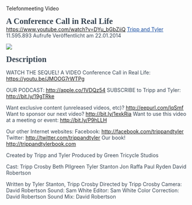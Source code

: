 <span style="color:#000ff;">Telefonmeeting Video</span>


<span style="font-family:Georgia-Bold;font-size:16.799999237060547pt;color:#384552ff;"><b>A Conference Call in Real Life</b></span>
<a href="https://www.youtube.com/watch?v=DYu_bGbZiiQ" rel="noopener" class="external-link" target="_blank" style="color:#12499fff;"><u>https://www.youtube.com/watch?v=DYu_bGbZiiQ</u></a>
<a href="https://www.youtube.com/channel/UC310aJFjr6Gn9mGZjMZ2VTQ" rel="noopener" class="external-link" target="_blank" style="color:#12499fff;"><u>Tripp and Tyler</u></a>
<span style="color:#384552ff;">11.595.893 Aufrufe</span>
<span style="color:#384552ff;">Veröffentlicht am 22.01.2014</span>


![](vd.jpg)






<span style="font-family:Georgia-Bold;font-size:16.799999237060547pt;color:#384552ff;"><b>Description</b></span>

<span style="color:#384552ff;">WATCH THE SEQUEL! A VIDEO Conference Call in Real Life:</span> <a href="https://youtu.be/JMOOG7rWTPg" rel="noopener" class="external-link" target="_blank" style="color:#dca0dff;"><u>https://youtu.be/JMOOG7rWTPg</u></a>

<span style="color:#384552ff;">OUR PODCAST:</span> <a href="http://apple.co/1VDQz54" rel="noopener" class="external-link" target="_blank" style="color:#dca0dff;"><u>http://apple.co/1VDQz54</u></a>
<span style="color:#384552ff;">SUBSCRIBE to Tripp and Tyler:</span> <a href="http://bit.ly/19gTRke" rel="noopener" class="external-link" target="_blank" style="color:#dca0dff;"><u>http://bit.ly/19gTRke</u></a>

<span style="color:#384552ff;">Want exclusive content (unreleased videos, etc)?</span> <a href="http://eepurl.com/lqSmf" rel="noopener" class="external-link" target="_blank" style="color:#dca0dff;"><u>http://eepurl.com/lqSmf</u></a>
<span style="color:#384552ff;">Want to sponsor our next video?</span> <a href="http://bit.ly/1exkRia" rel="noopener" class="external-link" target="_blank" style="color:#dca0dff;"><u>http://bit.ly/1exkRia</u></a>
<span style="color:#384552ff;">Want to use this video at a meeting or event:</span> <a href="http://bit.ly/P9hLLH" rel="noopener" class="external-link" target="_blank" style="color:#dca0dff;"><u>http://bit.ly/P9hLLH</u></a>

<span style="color:#384552ff;">Our other Internet websites:</span>
<span style="color:#384552ff;">Facebook:</span> <a href="http://facebook.com/trippandtyler" rel="noopener" class="external-link" target="_blank" style="color:#dca0dff;"><u>http://facebook.com/trippandtyler</u></a>
<span style="color:#384552ff;">Twitter:</span> <a href="http://twitter.com/trippandtyler" rel="noopener" class="external-link" target="_blank" style="color:#dca0dff;"><u>http://twitter.com/trippandtyler</u></a>
<span style="color:#384552ff;">Our book!</span> <a href="http://trippandtylerbook.com/" rel="noopener" class="external-link" target="_blank" style="color:#dca0dff;"><u>http://trippandtylerbook.com</u></a>

<span style="color:#384552ff;">Created by Tripp and Tyler</span>
<span style="color:#384552ff;">Produced by Green Tricycle Studios</span>

<span style="color:#384552ff;">Cast:</span> 
<span style="color:#384552ff;">Tripp Crosby</span>
<span style="color:#384552ff;">Beth PIlgreen</span>
<span style="color:#384552ff;">Tyler Stanton</span>
<span style="color:#384552ff;">Jon Raffa</span>
<span style="color:#384552ff;">Paul Ryden</span>
<span style="color:#384552ff;">David Robertson</span>

<span style="color:#384552ff;">Written by Tyler Stanton, Tripp Crosby</span>
<span style="color:#384552ff;">Directed by Tripp Crosby</span>
<span style="color:#384552ff;">Camera: David Robertson</span>
<span style="color:#384552ff;">Sound: Sam White</span>
<span style="color:#384552ff;">Editor: Sam White</span>
<span style="color:#384552ff;">Color Correction: David Robertson</span>
<span style="color:#384552ff;">Sound Mix: David Robertson</span>